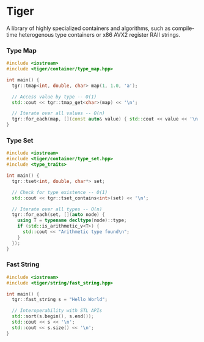 # Tiger

 A library of highly specialized containers and algorithms, such as compile-time heterogenous type containers or x86 AVX2 register RAII strings. 

### Type Map

```cpp
#include <iostream>
#include <tiger/container/type_map.hpp>

int main() {
  tgr::tmap<int, double, char> map(1, 1.0, 'a');

  // Access value by type -- O(1)
  std::cout << tgr::tmap_get<char>(map) << '\n';

  // Iterate over all values -- O(n)
  tgr::for_each(map, [](const auto& value) { std::cout << value << '\n'; });
}
```

### Type Set

```cpp
#include <iostream>
#include <tiger/container/type_set.hpp>
#include <type_traits>

int main() {
  tgr::tset<int, double, char*> set;

  // Check for type existence -- O(1)
  std::cout << tgr::tset_contains<int>(set) << '\n';

  // Iterate over all types -- O(n)
  tgr::for_each(set, [](auto node) {
    using T = typename decltype(node)::type;
    if (std::is_arithmetic_v<T>) {
      std::cout << "Arithmetic type found\n";
    }
  });
}
```

### Fast String

```cpp
#include <iostream>
#include <tiger/string/fast_string.hpp>

int main() {
  tgr::fast_string s = "Hello World";

  // Interoperability with STL APIs
  std::sort(s.begin(), s.end());
  std::cout << s << '\n';
  std::cout << s.size() << '\n';
}
```
